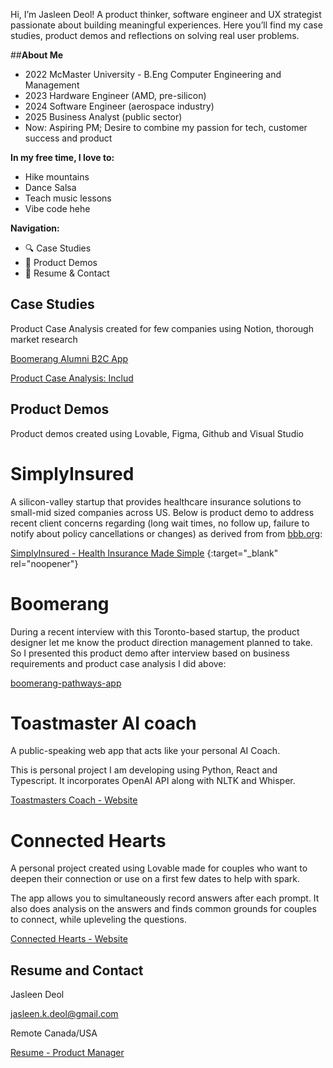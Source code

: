 
Hi, I’m Jasleen Deol! A product thinker, software engineer and UX strategist passionate about building meaningful experiences. Here you’ll find my case studies, product demos and reflections on solving real user problems.

##**About Me**
- 2022 McMaster University - B.Eng Computer Engineering and Management
- 2023 Hardware Engineer (AMD, pre-silicon)
- 2024 Software Engineer (aerospace industry)
- 2025 Business Analyst (public sector)
- Now: Aspiring PM; Desire to combine my passion for tech, customer success and product

**In my free time, I love to:**
- Hike mountains
- Dance Salsa
- Teach music lessons
- Vibe code hehe

**Navigation:**

- 🔍 Case Studies
- 🎥 Product Demos
- 📄 Resume & Contact

## Case Studies

Product Case Analysis created for few companies using Notion, thorough market research 

[Boomerang Alumni B2C App](https://www.notion.so/Boomerang-Alumni-B2C-App-2658ec37e04480b794f2d4687b2aee1c?pvs=21) 

[Product Case Analysis: Includ](https://www.notion.so/Product-Case-Analysis-Includ-2418ec37e044801fb2a6e48673f1524f?pvs=21) 

## Product Demos

Product demos created using Lovable, Figma, Github and Visual Studio

# SimplyInsured

A silicon-valley startup that provides healthcare insurance solutions to small-mid sized companies across US. Below is product demo  to address recent client concerns regarding (long wait times, no follow up, failure to notify about policy cancellations or changes) as derived from from [bbb.org](http://bbb.org/):

[SimplyInsured - Health Insurance Made Simple](https://preview--simply-care-proto.lovable.app/) {:target="_blank" rel="noopener"}


# Boomerang

During a recent interview with this Toronto-based startup, the product designer let me know the product direction management planned to take. So I presented this product demo after interview based on business requirements and product case analysis I did above:

[boomerang-pathways-app](https://preview--boomerang-pathways-app.lovable.app/dashboard) 


# Toastmaster AI coach

A public-speaking web app that acts like your personal AI Coach.

This is personal project I am developing using Python, React and Typescript. It incorporates OpenAI API along with NLTK and Whisper.

[Toastmasters Coach - Website](https://www.figma.com/proto/as6PA96jKmy5fEWSjMm0zN/Toastmasters-Coach?node-id=1-2&t=MlNnxMR0nzXEOGul-1&starting-point-node-id=1%3A2)


# Connected Hearts

A personal project created using Lovable made for couples who want to deepen their connection or use on a first few dates to help with spark.

The app allows you to simultaneously record answers after each prompt. It also does analysis on the answers and finds common grounds for couples to connect, while upleveling the questions. 

[Connected Hearts - Website](https://preview--spark-conversations-ai-crafted.lovable.app/)

## Resume and Contact

Jasleen Deol

jasleen.k.deol@gmail.com

Remote Canada/USA

[Resume - Product Manager](https://drive.google.com/file/d/1xO9T15VgbYx07nGjktJ6G_VQoKMM6C30/view?usp=sharing)
